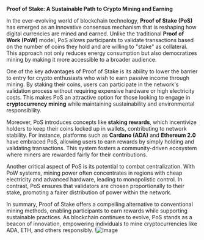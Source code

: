 **Proof of Stake: A Sustainable Path to Crypto Mining and Earning**

In the ever-evolving world of blockchain technology, **Proof of Stake (PoS)** has emerged as an innovative consensus mechanism that is reshaping how digital currencies are mined and earned. Unlike the traditional **Proof of Work (PoW)** model, PoS allows participants to validate transactions based on the number of coins they hold and are willing to "stake" as collateral. This approach not only reduces energy consumption but also democratizes mining by making it more accessible to a broader audience.

One of the key advantages of Proof of Stake is its ability to lower the barrier to entry for crypto enthusiasts who wish to earn passive income through mining. By staking their coins, users can participate in the network's validation process without requiring expensive hardware or high electricity costs. This makes PoS an attractive option for those looking to engage in **cryptocurrency mining** while maintaining sustainability and environmental responsibility.

Moreover, PoS introduces concepts like **staking rewards**, which incentivize holders to keep their coins locked up in wallets, contributing to network stability. For instance, platforms such as **Cardano (ADA)** and **Ethereum 2.0** have embraced PoS, allowing users to earn rewards by simply holding and validating transactions. This system fosters a community-driven ecosystem where miners are rewarded fairly for their contributions.

Another critical aspect of PoS is its potential to combat centralization. With PoW systems, mining power often concentrates in regions with cheap electricity and advanced hardware, leading to monopolistic control. In contrast, PoS ensures that validators are chosen proportionally to their stake, promoting a fairer distribution of power within the network. 

In summary, Proof of Stake offers a compelling alternative to conventional mining methods, enabling participants to earn rewards while supporting sustainable practices. As blockchain continues to evolve, PoS stands as a beacon of innovation, empowering individuals to mine cryptocurrencies like ADA, ETH, and others responsibly. !![Image](https://github.com/user-attachments/assets/3be06921-4469-491d-bd37-5f14c53422b7)